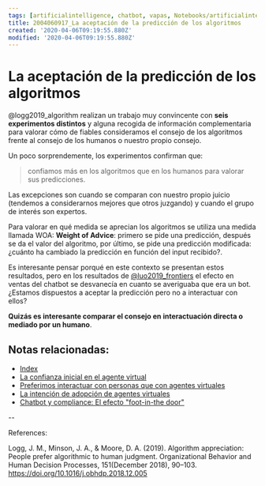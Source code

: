 ```yaml
---
tags: [artificialintelligence, chatbot, vapas, Notebooks/artificialintelligence, virtualagents, trust, aceptanca, judgement]
title: 2004060917_La aceptación de la predicción de los algoritmos
created: '2020-04-06T09:19:55.880Z'
modified: '2020-04-06T09:19:55.880Z'
---
```


# La aceptación de la predicción de los algoritmos

@logg2019_algorithm realizan un trabajo muy convincente con **seis experimentos distintos** y alguna recogida de información complementaria para valorar cómo de fiables consideramos el consejo de los algoritmos frente al consejo de los humanos o nuestro propio consejo.

Un poco sorprendemente, los experimentos confirman que:

> confiamos más en los algoritmos que en los humanos para valorar sus predicciones.

Las excepciones son cuando se comparan con nuestro propio juicio (tendemos a considerarnos mejores que otros juzgando) y cuando el grupo de interés son expertos.

Para valorar en qué medida se aprecian los algoritmos se utiliza una medida llamada WOA: **Weight of Advice**: primero se pide una predicción, después se da el valor del algoritmo, por último, se pide una predicción modificada: ¿cuánto ha cambiado la predicción en función del input recibido?.

Es interesante pensar porqué en este contexto se presentan estos resultados, pero en los resultados de [@luo2019_frontiers](2004041604_preferimos_comprar_personas_chatbot.md) el efecto en ventas del chatbot se desvanecía en cuanto se averiguaba que era un bot. ¿Estamos dispuestos a aceptar la predicción pero no a interactuar con ellos?

**Quizás es interesante comparar el consejo en interactuación directa o mediado por un humano**.

## Notas relacionadas:

- [Index](_2003101705_index.md)
- [La confianza inicial en el agente virtual](2004060904_confianza_agentevirtual.md)
- [Preferimos interactuar con personas que con agentes virtuales](2004041604_preferimos_comprar_personas_chatbot.md)
- [La intención de adopción de agentes virtuales](2004060832_intencion_adopcion_agente_virtual.md)
- [Chatbot y compliance: El efecto "foot-in-the door"](2003241149_chatbots_footinthedoor_y_compliance.md)

--

References:

Logg, J. M., Minson, J. A., & Moore, D. A. (2019). Algorithm appreciation: People prefer algorithmic to human judgment. Organizational Behavior and Human Decision Processes, 151(December 2018), 90–103. https://doi.org/10.1016/j.obhdp.2018.12.005
